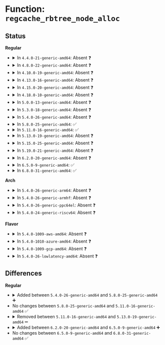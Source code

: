 # Function: <code>regcache_rbtree_node_alloc</code>

## Status
<b>Regular</b>
<ul>
<li>
<details>
<summary>In <code>4.4.0-21-generic-amd64</code>: Absent ❓</summary>

```json
{
  "name": "regcache_rbtree_node_alloc",
  "collision_type": "Unique Static",
  "inline_type": "Full",
  "funcs": [
    {
      "addr": 18446744071584517125,
      "name": "regcache_rbtree_node_alloc",
      "external": false,
      "loc": "drivers/base/regmap/regcache-rbtree.c:333",
      "file": "drivers/base/regmap/regcache-rbtree.c",
      "inline": "not declared, inlined",
      "caller_inline": [
        "drivers/base/regmap/regcache-rbtree.c:regcache_rbtree_write"
      ],
      "caller_func": []
    }
  ],
  "symbols": []
}
```
</details>
</li>
<li>
<details>
<summary>In <code>4.8.0-22-generic-amd64</code>: Absent ❓</summary>

```json
{
  "name": "regcache_rbtree_node_alloc",
  "collision_type": "Unique Static",
  "inline_type": "Full",
  "funcs": [
    {
      "addr": 18446744071584864180,
      "name": "regcache_rbtree_node_alloc",
      "external": false,
      "loc": "drivers/base/regmap/regcache-rbtree.c:333",
      "file": "drivers/base/regmap/regcache-rbtree.c",
      "inline": "not declared, inlined",
      "caller_inline": [
        "drivers/base/regmap/regcache-rbtree.c:regcache_rbtree_write"
      ],
      "caller_func": []
    }
  ],
  "symbols": []
}
```
</details>
</li>
<li>
<details>
<summary>In <code>4.10.0-19-generic-amd64</code>: Absent ❓</summary>

```json
{
  "name": "regcache_rbtree_node_alloc",
  "collision_type": "Unique Static",
  "inline_type": "Full",
  "funcs": [
    {
      "addr": 18446744071585057732,
      "name": "regcache_rbtree_node_alloc",
      "external": false,
      "loc": "drivers/base/regmap/regcache-rbtree.c:333",
      "file": "drivers/base/regmap/regcache-rbtree.c",
      "inline": "not declared, inlined",
      "caller_inline": [
        "drivers/base/regmap/regcache-rbtree.c:regcache_rbtree_write"
      ],
      "caller_func": []
    }
  ],
  "symbols": []
}
```
</details>
</li>
<li>
<details>
<summary>In <code>4.13.0-16-generic-amd64</code>: Absent ❓</summary>

```json
{
  "name": "regcache_rbtree_node_alloc",
  "collision_type": "Unique Static",
  "inline_type": "Full",
  "funcs": [
    {
      "addr": 18446744071585141759,
      "name": "regcache_rbtree_node_alloc",
      "external": false,
      "loc": "drivers/base/regmap/regcache-rbtree.c:332",
      "file": "drivers/base/regmap/regcache-rbtree.c",
      "inline": "not declared, inlined",
      "caller_inline": [
        "drivers/base/regmap/regcache-rbtree.c:regcache_rbtree_write"
      ],
      "caller_func": []
    }
  ],
  "symbols": []
}
```
</details>
</li>
<li>
<details>
<summary>In <code>4.15.0-20-generic-amd64</code>: Absent ❓</summary>

```json
{
  "name": "regcache_rbtree_node_alloc",
  "collision_type": "Unique Static",
  "inline_type": "Full",
  "funcs": [
    {
      "addr": 18446744071585568639,
      "name": "regcache_rbtree_node_alloc",
      "external": false,
      "loc": "drivers/base/regmap/regcache-rbtree.c:332",
      "file": "drivers/base/regmap/regcache-rbtree.c",
      "inline": "not declared, inlined",
      "caller_inline": [
        "drivers/base/regmap/regcache-rbtree.c:regcache_rbtree_write"
      ],
      "caller_func": []
    }
  ],
  "symbols": []
}
```
</details>
</li>
<li>
<details>
<summary>In <code>4.18.0-10-generic-amd64</code>: Absent ❓</summary>

```json
{
  "name": "regcache_rbtree_node_alloc",
  "collision_type": "Unique Static",
  "inline_type": "Full",
  "funcs": [
    {
      "addr": 18446744071585812743,
      "name": "regcache_rbtree_node_alloc",
      "external": false,
      "loc": "drivers/base/regmap/regcache-rbtree.c:332",
      "file": "drivers/base/regmap/regcache-rbtree.c",
      "inline": "not declared, inlined",
      "caller_inline": [
        "drivers/base/regmap/regcache-rbtree.c:regcache_rbtree_write"
      ],
      "caller_func": []
    }
  ],
  "symbols": []
}
```
</details>
</li>
<li>
<details>
<summary>In <code>5.0.0-13-generic-amd64</code>: Absent ❓</summary>

```json
{
  "name": "regcache_rbtree_node_alloc",
  "collision_type": "Unique Static",
  "inline_type": "Full",
  "funcs": [
    {
      "addr": 18446744071585946702,
      "name": "regcache_rbtree_node_alloc",
      "external": false,
      "loc": "drivers/base/regmap/regcache-rbtree.c:322",
      "file": "drivers/base/regmap/regcache-rbtree.c",
      "inline": "not declared, inlined",
      "caller_inline": [
        "drivers/base/regmap/regcache-rbtree.c:regcache_rbtree_write"
      ],
      "caller_func": []
    }
  ],
  "symbols": []
}
```
</details>
</li>
<li>
<details>
<summary>In <code>5.3.0-18-generic-amd64</code>: Absent ❓</summary>

```json
{
  "name": "regcache_rbtree_node_alloc",
  "collision_type": "Unique Static",
  "inline_type": "Full",
  "funcs": [
    {
      "addr": 18446744071586188736,
      "name": "regcache_rbtree_node_alloc",
      "external": false,
      "loc": "drivers/base/regmap/regcache-rbtree.c:318",
      "file": "drivers/base/regmap/regcache-rbtree.c",
      "inline": "not declared, inlined",
      "caller_inline": [
        "drivers/base/regmap/regcache-rbtree.c:regcache_rbtree_write"
      ],
      "caller_func": []
    }
  ],
  "symbols": []
}
```
</details>
</li>
<li>
<details>
<summary>In <code>5.4.0-26-generic-amd64</code>: Absent ❓</summary>

```json
{
  "name": "regcache_rbtree_node_alloc",
  "collision_type": "Unique Static",
  "inline_type": "Full",
  "funcs": [
    {
      "addr": 18446744071586337040,
      "name": "regcache_rbtree_node_alloc",
      "external": false,
      "loc": "drivers/base/regmap/regcache-rbtree.c:318",
      "file": "drivers/base/regmap/regcache-rbtree.c",
      "inline": "not declared, inlined",
      "caller_inline": [
        "drivers/base/regmap/regcache-rbtree.c:regcache_rbtree_write"
      ],
      "caller_func": []
    }
  ],
  "symbols": []
}
```
</details>
</li>
<li>
<details>
<summary>In <code>5.8.0-25-generic-amd64</code>: ✅</summary>

```c
struct regcache_rbtree_node * regcache_rbtree_node_alloc(struct regmap * map, unsigned int reg)
```

```json
{
  "name": "regcache_rbtree_node_alloc",
  "collision_type": "Unique Static",
  "inline_type": "No",
  "funcs": [
    {
      "addr": 18446744071587107792,
      "name": "regcache_rbtree_node_alloc",
      "external": false,
      "loc": "drivers/base/regmap/regcache-rbtree.c:318",
      "file": "drivers/base/regmap/regcache-rbtree.c",
      "inline": "seen, unknown",
      "caller_inline": [],
      "caller_func": [
        "drivers/base/regmap/regcache-rbtree.c:regcache_rbtree_write"
      ]
    }
  ],
  "symbols": [
    {
      "addr": 18446744071587107792,
      "name": "regcache_rbtree_node_alloc",
      "section": ".text",
      "bind": "STB_LOCAL",
      "size": 287
    }
  ]
}
```
</details>
</li>
<li>
<details>
<summary>In <code>5.11.0-16-generic-amd64</code>: ✅</summary>

```c
struct regcache_rbtree_node * regcache_rbtree_node_alloc(struct regmap * map, unsigned int reg)
```

```json
{
  "name": "regcache_rbtree_node_alloc",
  "collision_type": "Unique Static",
  "inline_type": "No",
  "funcs": [
    {
      "addr": 18446744071587193120,
      "name": "regcache_rbtree_node_alloc",
      "external": false,
      "loc": "drivers/base/regmap/regcache-rbtree.c:318",
      "file": "drivers/base/regmap/regcache-rbtree.c",
      "inline": "seen, unknown",
      "caller_inline": [],
      "caller_func": [
        "drivers/base/regmap/regcache-rbtree.c:regcache_rbtree_write"
      ]
    }
  ],
  "symbols": [
    {
      "addr": 18446744071587193120,
      "name": "regcache_rbtree_node_alloc",
      "section": ".text",
      "bind": "STB_LOCAL",
      "size": 287
    }
  ]
}
```
</details>
</li>
<li>
<details>
<summary>In <code>5.13.0-19-generic-amd64</code>: Absent ❓</summary>

```json
{
  "name": "regcache_rbtree_node_alloc",
  "collision_type": "Unique Static",
  "inline_type": "Full",
  "funcs": [
    {
      "addr": 18446744071587080754,
      "name": "regcache_rbtree_node_alloc",
      "external": false,
      "loc": "drivers/base/regmap/regcache-rbtree.c:318",
      "file": "drivers/base/regmap/regcache-rbtree.c",
      "inline": "not declared, inlined",
      "caller_inline": [
        "drivers/base/regmap/regcache-rbtree.c:regcache_rbtree_write"
      ],
      "caller_func": []
    }
  ],
  "symbols": []
}
```
</details>
</li>
<li>
<details>
<summary>In <code>5.15.0-25-generic-amd64</code>: Absent ❓</summary>

```json
{
  "name": "regcache_rbtree_node_alloc",
  "collision_type": "Unique Static",
  "inline_type": "Full",
  "funcs": [
    {
      "addr": 18446744071587652178,
      "name": "regcache_rbtree_node_alloc",
      "external": false,
      "loc": "drivers/base/regmap/regcache-rbtree.c:317",
      "file": "drivers/base/regmap/regcache-rbtree.c",
      "inline": "not declared, inlined",
      "caller_inline": [
        "drivers/base/regmap/regcache-rbtree.c:regcache_rbtree_write"
      ],
      "caller_func": []
    }
  ],
  "symbols": []
}
```
</details>
</li>
<li>
<details>
<summary>In <code>5.19.0-21-generic-amd64</code>: Absent ❓</summary>

```json
{
  "name": "regcache_rbtree_node_alloc",
  "collision_type": "Unique Static",
  "inline_type": "Full",
  "funcs": [
    {
      "addr": 18446744071588997062,
      "name": "regcache_rbtree_node_alloc",
      "external": false,
      "loc": "drivers/base/regmap/regcache-rbtree.c:317",
      "file": "drivers/base/regmap/regcache-rbtree.c",
      "inline": "not declared, inlined",
      "caller_inline": [
        "drivers/base/regmap/regcache-rbtree.c:regcache_rbtree_write"
      ],
      "caller_func": []
    }
  ],
  "symbols": []
}
```
</details>
</li>
<li>
<details>
<summary>In <code>6.2.0-20-generic-amd64</code>: Absent ❓</summary>

```json
{
  "name": "regcache_rbtree_node_alloc",
  "collision_type": "Unique Static",
  "inline_type": "Full",
  "funcs": [
    {
      "addr": 18446744071590519491,
      "name": "regcache_rbtree_node_alloc",
      "external": false,
      "loc": "drivers/base/regmap/regcache-rbtree.c:317",
      "file": "drivers/base/regmap/regcache-rbtree.c",
      "inline": "not declared, inlined",
      "caller_inline": [
        "drivers/base/regmap/regcache-rbtree.c:regcache_rbtree_write"
      ],
      "caller_func": []
    }
  ],
  "symbols": []
}
```
</details>
</li>
<li>
<details>
<summary>In <code>6.5.0-9-generic-amd64</code>: ✅</summary>

```c
struct regcache_rbtree_node * regcache_rbtree_node_alloc(struct regmap * map, unsigned int reg)
```

```json
{
  "name": "regcache_rbtree_node_alloc",
  "collision_type": "Unique Static",
  "inline_type": "No",
  "funcs": [
    {
      "addr": 18446744071590843376,
      "name": "regcache_rbtree_node_alloc",
      "external": false,
      "loc": "drivers/base/regmap/regcache-rbtree.c:317",
      "file": "drivers/base/regmap/regcache-rbtree.c",
      "inline": "seen, unknown",
      "caller_inline": [],
      "caller_func": [
        "drivers/base/regmap/regcache-rbtree.c:regcache_rbtree_write"
      ]
    }
  ],
  "symbols": [
    {
      "addr": 18446744071590843376,
      "name": "regcache_rbtree_node_alloc",
      "section": ".text",
      "bind": "STB_LOCAL",
      "size": 419
    }
  ]
}
```
</details>
</li>
<li>
<details>
<summary>In <code>6.8.0-31-generic-amd64</code>: ✅</summary>

```c
struct regcache_rbtree_node * regcache_rbtree_node_alloc(struct regmap * map, unsigned int reg)
```

```json
{
  "name": "regcache_rbtree_node_alloc",
  "collision_type": "Unique Static",
  "inline_type": "No",
  "funcs": [
    {
      "addr": 18446744071591186672,
      "name": "regcache_rbtree_node_alloc",
      "external": false,
      "loc": "drivers/base/regmap/regcache-rbtree.c:317",
      "file": "drivers/base/regmap/regcache-rbtree.c",
      "inline": "seen, unknown",
      "caller_inline": [],
      "caller_func": [
        "drivers/base/regmap/regcache-rbtree.c:regcache_rbtree_write"
      ]
    }
  ],
  "symbols": [
    {
      "addr": 18446744071591186672,
      "name": "regcache_rbtree_node_alloc",
      "section": ".text",
      "bind": "STB_LOCAL",
      "size": 442
    }
  ]
}
```
</details>
</li>
</ul>
<b>Arch</b>
<ul>
<li>
<details>
<summary>In <code>5.4.0-26-generic-arm64</code>: Absent ❓</summary>

```json
{
  "name": "regcache_rbtree_node_alloc",
  "collision_type": "Unique Static",
  "inline_type": "Full",
  "funcs": [
    {
      "addr": 18446603336499174864,
      "name": "regcache_rbtree_node_alloc",
      "external": false,
      "loc": "drivers/base/regmap/regcache-rbtree.c:318",
      "file": "drivers/base/regmap/regcache-rbtree.c",
      "inline": "not declared, inlined",
      "caller_inline": [
        "drivers/base/regmap/regcache-rbtree.c:regcache_rbtree_write"
      ],
      "caller_func": []
    }
  ],
  "symbols": []
}
```
</details>
</li>
<li>
<details>
<summary>In <code>5.4.0-26-generic-armhf</code>: Absent ❓</summary>

```json
{
  "name": "regcache_rbtree_node_alloc",
  "collision_type": "Unique Static",
  "inline_type": "Full",
  "funcs": [
    {
      "addr": 3231709728,
      "name": "regcache_rbtree_node_alloc",
      "external": false,
      "loc": "drivers/base/regmap/regcache-rbtree.c:318",
      "file": "drivers/base/regmap/regcache-rbtree.c",
      "inline": "not declared, inlined",
      "caller_inline": [
        "drivers/base/regmap/regcache-rbtree.c:regcache_rbtree_write"
      ],
      "caller_func": []
    }
  ],
  "symbols": []
}
```
</details>
</li>
<li>
<details>
<summary>In <code>5.4.0-26-generic-ppc64el</code>: Absent ❓</summary>

```json
{
  "name": "regcache_rbtree_node_alloc",
  "collision_type": "Unique Static",
  "inline_type": "Full",
  "funcs": [
    {
      "addr": 13835058055292378432,
      "name": "regcache_rbtree_node_alloc",
      "external": false,
      "loc": "drivers/base/regmap/regcache-rbtree.c:318",
      "file": "drivers/base/regmap/regcache-rbtree.c",
      "inline": "not declared, inlined",
      "caller_inline": [
        "drivers/base/regmap/regcache-rbtree.c:regcache_rbtree_write"
      ],
      "caller_func": []
    }
  ],
  "symbols": []
}
```
</details>
</li>
<li>
<details>
<summary>In <code>5.4.0-24-generic-riscv64</code>: Absent ❓</summary>

```json
{
  "name": "regcache_rbtree_node_alloc",
  "collision_type": "Unique Static",
  "inline_type": "Full",
  "funcs": [
    {
      "addr": 18446743936276471610,
      "name": "regcache_rbtree_node_alloc",
      "external": false,
      "loc": "drivers/base/regmap/regcache-rbtree.c:318",
      "file": "drivers/base/regmap/regcache-rbtree.c",
      "inline": "not declared, inlined",
      "caller_inline": [
        "drivers/base/regmap/regcache-rbtree.c:regcache_rbtree_write"
      ],
      "caller_func": []
    }
  ],
  "symbols": []
}
```
</details>
</li>
</ul>
<b>Flavor</b>
<ul>
<li>
<details>
<summary>In <code>5.4.0-1009-aws-amd64</code>: Absent ❓</summary>

```json
{
  "name": "regcache_rbtree_node_alloc",
  "collision_type": "Unique Static",
  "inline_type": "Full",
  "funcs": [
    {
      "addr": 18446744071586100288,
      "name": "regcache_rbtree_node_alloc",
      "external": false,
      "loc": "drivers/base/regmap/regcache-rbtree.c:318",
      "file": "drivers/base/regmap/regcache-rbtree.c",
      "inline": "not declared, inlined",
      "caller_inline": [
        "drivers/base/regmap/regcache-rbtree.c:regcache_rbtree_write"
      ],
      "caller_func": []
    }
  ],
  "symbols": []
}
```
</details>
</li>
<li>
<details>
<summary>In <code>5.4.0-1010-azure-amd64</code>: Absent ❓</summary>

```json
{
  "name": "regcache_rbtree_node_alloc",
  "collision_type": "Unique Static",
  "inline_type": "Full",
  "funcs": [
    {
      "addr": 18446744071585946240,
      "name": "regcache_rbtree_node_alloc",
      "external": false,
      "loc": "drivers/base/regmap/regcache-rbtree.c:318",
      "file": "drivers/base/regmap/regcache-rbtree.c",
      "inline": "not declared, inlined",
      "caller_inline": [
        "drivers/base/regmap/regcache-rbtree.c:regcache_rbtree_write"
      ],
      "caller_func": []
    }
  ],
  "symbols": []
}
```
</details>
</li>
<li>
<details>
<summary>In <code>5.4.0-1009-gcp-amd64</code>: Absent ❓</summary>

```json
{
  "name": "regcache_rbtree_node_alloc",
  "collision_type": "Unique Static",
  "inline_type": "Full",
  "funcs": [
    {
      "addr": 18446744071586285008,
      "name": "regcache_rbtree_node_alloc",
      "external": false,
      "loc": "drivers/base/regmap/regcache-rbtree.c:318",
      "file": "drivers/base/regmap/regcache-rbtree.c",
      "inline": "not declared, inlined",
      "caller_inline": [
        "drivers/base/regmap/regcache-rbtree.c:regcache_rbtree_write"
      ],
      "caller_func": []
    }
  ],
  "symbols": []
}
```
</details>
</li>
<li>
<details>
<summary>In <code>5.4.0-26-lowlatency-amd64</code>: Absent ❓</summary>

```json
{
  "name": "regcache_rbtree_node_alloc",
  "collision_type": "Unique Static",
  "inline_type": "Full",
  "funcs": [
    {
      "addr": 18446744071586396464,
      "name": "regcache_rbtree_node_alloc",
      "external": false,
      "loc": "drivers/base/regmap/regcache-rbtree.c:318",
      "file": "drivers/base/regmap/regcache-rbtree.c",
      "inline": "not declared, inlined",
      "caller_inline": [
        "drivers/base/regmap/regcache-rbtree.c:regcache_rbtree_write"
      ],
      "caller_func": []
    }
  ],
  "symbols": []
}
```
</details>
</li>
</ul>

## Differences
<b>Regular</b>
<ul>
<li>
<details>
<summary>Added between <code>5.4.0-26-generic-amd64</code> and <code>5.8.0-25-generic-amd64</code> ➕</summary>

```c
struct regcache_rbtree_node * regcache_rbtree_node_alloc(struct regmap * map, unsigned int reg)
```
</details>
</li>
<li>
No changes between <code>5.8.0-25-generic-amd64</code> and <code>5.11.0-16-generic-amd64</code> ✅
</li>
<li>
<details>
<summary>Removed between <code>5.11.0-16-generic-amd64</code> and <code>5.13.0-19-generic-amd64</code> ➖</summary>

```c
struct regcache_rbtree_node * regcache_rbtree_node_alloc(struct regmap * map, unsigned int reg)
```
</details>
</li>
<li>
<details>
<summary>Added between <code>6.2.0-20-generic-amd64</code> and <code>6.5.0-9-generic-amd64</code> ➕</summary>

```c
struct regcache_rbtree_node * regcache_rbtree_node_alloc(struct regmap * map, unsigned int reg)
```
</details>
</li>
<li>
No changes between <code>6.5.0-9-generic-amd64</code> and <code>6.8.0-31-generic-amd64</code> ✅
</li>
</ul>
